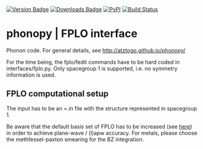 [![Version Badge](https://anaconda.org/atztogo/phonopy/badges/version.svg)](https://anaconda.org/atztogo/phonopy)
[![Downloads Badge](https://anaconda.org/atztogo/phonopy/badges/downloads.svg)](https://anaconda.org/atztogo/phonopy)
[![PyPI](https://img.shields.io/pypi/dm/phonopy.svg?maxAge=2592000)](https://pypi.python.org/pypi/phonopy)
[![Build Status](https://travis-ci.org/atztogo/phonopy.svg?branch=master)](https://travis-ci.org/atztogo/phonopy)

phonopy | FPLO interface
========================

Phonon code. For general details, see http://atztogo.github.io/phonopy/

For the time being, the fplo/fedit commands have to be hard coded in interfaces/fplo.py.
Only spacegroup 1 is supported, i.e. no symmetry information is used.


FPLO computational setup
------------------------

The input has to be an =.in file with the structure represented in spacegroup 1.

Be aware that the default basis set of FPLO has to be increased (see
[here](https://molmod.ugent.be/sites/default/files/deltadftcodes/supplmat/SupplMat-FPLO_TplusF.pdf))
in order to achieve plane-wave / (l)apw accuracy. For metals, please choose the
methfessel-paxton smearing for the BZ integration.
